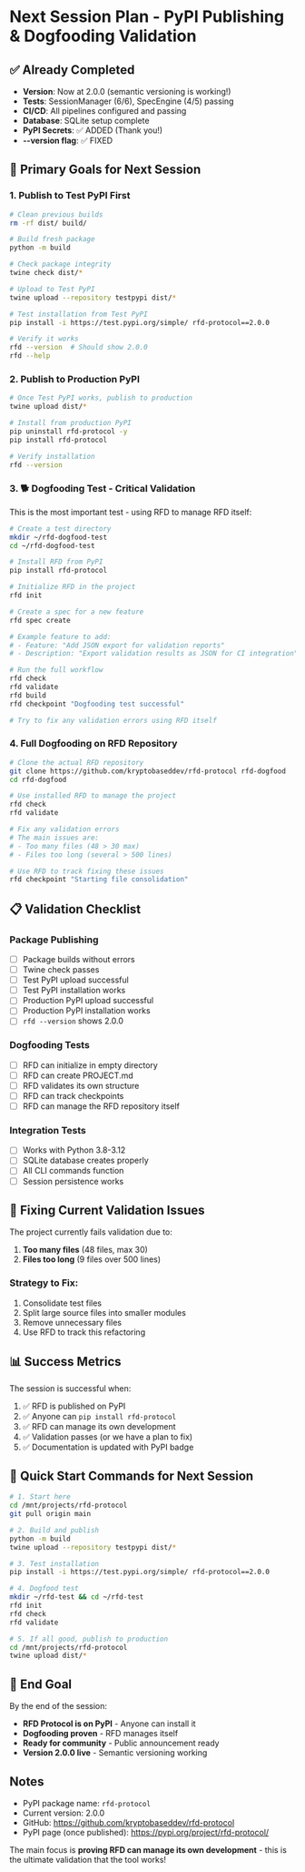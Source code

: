 # Next Session Plan - PyPI Publishing & Dogfooding Validation

## ✅ Already Completed
- **Version**: Now at 2.0.0 (semantic versioning is working!)
- **Tests**: SessionManager (6/6), SpecEngine (4/5) passing
- **CI/CD**: All pipelines configured and passing
- **Database**: SQLite setup complete
- **PyPI Secrets**: ✅ ADDED (Thank you!)
- **--version flag**: ✅ FIXED

## 🎯 Primary Goals for Next Session

### 1. Publish to Test PyPI First
```bash
# Clean previous builds
rm -rf dist/ build/

# Build fresh package
python -m build

# Check package integrity
twine check dist/*

# Upload to Test PyPI
twine upload --repository testpypi dist/*

# Test installation from Test PyPI
pip install -i https://test.pypi.org/simple/ rfd-protocol==2.0.0

# Verify it works
rfd --version  # Should show 2.0.0
rfd --help
```

### 2. Publish to Production PyPI
```bash
# Once Test PyPI works, publish to production
twine upload dist/*

# Install from production PyPI
pip uninstall rfd-protocol -y
pip install rfd-protocol

# Verify installation
rfd --version
```

### 3. 🐕 Dogfooding Test - Critical Validation

This is the most important test - using RFD to manage RFD itself:

```bash
# Create a test directory
mkdir ~/rfd-dogfood-test
cd ~/rfd-dogfood-test

# Install RFD from PyPI
pip install rfd-protocol

# Initialize RFD in the project
rfd init

# Create a spec for a new feature
rfd spec create

# Example feature to add:
# - Feature: "Add JSON export for validation reports"
# - Description: "Export validation results as JSON for CI integration"

# Run the full workflow
rfd check
rfd validate
rfd build
rfd checkpoint "Dogfooding test successful"

# Try to fix any validation errors using RFD itself
```

### 4. Full Dogfooding on RFD Repository

```bash
# Clone the actual RFD repository
git clone https://github.com/kryptobaseddev/rfd-protocol rfd-dogfood
cd rfd-dogfood

# Use installed RFD to manage the project
rfd check
rfd validate

# Fix any validation errors
# The main issues are:
# - Too many files (48 > 30 max)
# - Files too long (several > 500 lines)

# Use RFD to track fixing these issues
rfd checkpoint "Starting file consolidation"
```

## 📋 Validation Checklist

### Package Publishing
- [ ] Package builds without errors
- [ ] Twine check passes
- [ ] Test PyPI upload successful
- [ ] Test PyPI installation works
- [ ] Production PyPI upload successful
- [ ] Production PyPI installation works
- [ ] `rfd --version` shows 2.0.0

### Dogfooding Tests
- [ ] RFD can initialize in empty directory
- [ ] RFD can create PROJECT.md
- [ ] RFD validates its own structure
- [ ] RFD can track checkpoints
- [ ] RFD can manage the RFD repository itself

### Integration Tests
- [ ] Works with Python 3.8-3.12
- [ ] SQLite database creates properly
- [ ] All CLI commands function
- [ ] Session persistence works

## 🔧 Fixing Current Validation Issues

The project currently fails validation due to:
1. **Too many files** (48 files, max 30)
2. **Files too long** (9 files over 500 lines)

### Strategy to Fix:
1. Consolidate test files
2. Split large source files into smaller modules
3. Remove unnecessary files
4. Use RFD to track this refactoring

## 📊 Success Metrics

The session is successful when:
1. ✅ RFD is published on PyPI
2. ✅ Anyone can `pip install rfd-protocol`
3. ✅ RFD can manage its own development
4. ✅ Validation passes (or we have a plan to fix)
5. ✅ Documentation is updated with PyPI badge

## 🚀 Quick Start Commands for Next Session

```bash
# 1. Start here
cd /mnt/projects/rfd-protocol
git pull origin main

# 2. Build and publish
python -m build
twine upload --repository testpypi dist/*

# 3. Test installation
pip install -i https://test.pypi.org/simple/ rfd-protocol==2.0.0

# 4. Dogfood test
mkdir ~/rfd-test && cd ~/rfd-test
rfd init
rfd check
rfd validate

# 5. If all good, publish to production
cd /mnt/projects/rfd-protocol
twine upload dist/*
```

## 🎉 End Goal

By the end of the session:
- **RFD Protocol is on PyPI** - Anyone can install it
- **Dogfooding proven** - RFD manages itself
- **Ready for community** - Public announcement ready
- **Version 2.0.0 live** - Semantic versioning working

## Notes

- PyPI package name: `rfd-protocol`
- Current version: 2.0.0
- GitHub: https://github.com/kryptobaseddev/rfd-protocol
- PyPI page (once published): https://pypi.org/project/rfd-protocol/

The main focus is **proving RFD can manage its own development** - this is the ultimate validation that the tool works!